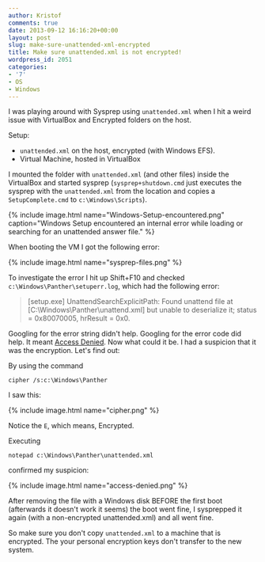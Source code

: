 ```yaml
---
author: Kristof
comments: true
date: 2013-09-12 16:16:20+00:00
layout: post
slug: make-sure-unattended-xml-encrypted
title: Make sure unattended.xml is not encrypted!
wordpress_id: 2051
categories:
- '7'
- OS
- Windows
---
```


I was playing around with Sysprep using `unattended.xml` when I hit a weird issue with VirtualBox and Encrypted folders on the host.

Setup:
* `unattended.xml` on the host, encrypted (with Windows EFS).
* Virtual Machine, hosted in VirtualBox


I mounted the folder with `unattended.xml` (and other files) inside the VirtualBox and started sysprep (`sysprep+shutdown.cmd` just executes the sysprep with the `unattended.xml` from the location and copies a `SetupComplete.cmd` to `c:\Windows\Scripts`).

{% include image.html name="Windows-Setup-encountered.png" caption="Windows Setup encountered an internal error while loading or searching for an unattended answer file." %}

When booting the VM I got the following error:

{% include image.html name="sysprep-files.png" %}

To investigate the error I hit up Shift+F10 and checked `c:\Windows\Panther\setuperr.log`, which had the following error:

>[setup.exe] UnattendSearchExplicitPath: Found unattend file at [C:\Windows\Panther\unattend.xml] but unable to deserialize it; status = 0x80070005, hrResult = 0x0.

Googling for the error string didn't help. Googling for the error code did help. It meant [Access Denied](http://support.microsoft.com/kb/816731). Now what could it be. I had a suspicion that it was the encryption. Let's find out:

By using the command

    
```
cipher /s:c:\Windows\Panther
```


I saw this:

{% include image.html name="cipher.png" %}

Notice the `E`, which means, Encrypted.

Executing

    
```
notepad c:\Windows\Panther\unattended.xml
```


confirmed my suspicion:

{% include image.html name="access-denied.png" %}


After removing the file with a Windows disk BEFORE the first boot (afterwards it doesn't work it seems) the boot went fine, I sysprepped it again (with a non-encrypted unattended.xml) and all went fine.

So make sure you don't copy `unattended.xml` to a machine that is encrypted. The your personal encryption keys don't transfer to the new system.
